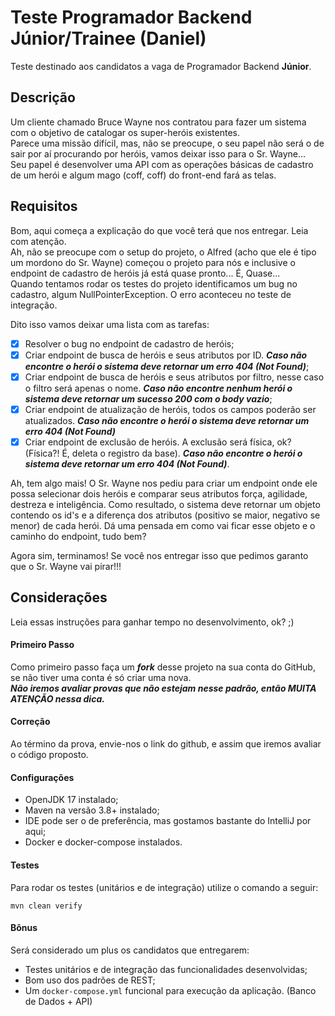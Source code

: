 # Teste Programador Backend Júnior/Trainee (Daniel)
Teste destinado aos candidatos a vaga de Programador Backend <b>Júnior</b>. 

## Descrição
Um cliente chamado Bruce Wayne nos contratou para fazer um sistema com o objetivo de catalogar os super-heróis existentes.
</br>
Parece uma missão difícil, mas, não se preocupe, o seu papel não será o de sair por aí procurando por heróis, vamos deixar isso para o Sr. Wayne...
</br>
Seu papel é desenvolver uma API com as operações básicas de cadastro de um herói e algum mago (coff, coff) do front-end fará as telas.
</br>

## Requisitos
Bom, aqui começa a explicação do que você terá que nos entregar. Leia com atenção.
</br>
Ah, não se preocupe com o setup do projeto, o Alfred (acho que ele é tipo um mordono do Sr. Wayne) começou o projeto para nós e inclusive o endpoint de cadastro de heróis já está quase pronto... É, Quase...
</br>
Quando tentamos rodar os testes do projeto identificamos um bug no cadastro, algum NullPointerException. O erro aconteceu no teste de integração.<p> Dito isso vamos deixar uma lista com as tarefas:

- [x] Resolver o bug no endpoint de cadastro de heróis;
- [x] Criar endpoint de busca de heróis e seus atributos por ID. ***Caso não encontre o herói o sistema deve retornar um erro 404 (Not Found)***;
- [x] Criar endpoint de busca de heróis e seus atributos por filtro, nesse caso o filtro será apenas o nome. ***Caso não encontre nenhum herói o sistema deve retornar um sucesso 200 com o body vazio***;
- [x] Criar endpoint de atualização de heróis, todos os campos poderão ser atualizados. ***Caso não encontre o herói o sistema deve retornar um erro 404 (Not Found)***
- [x] Criar endpoint de exclusão de heróis. A exclusão será física, ok? (Física?! É, deleta o registro da base). ***Caso não encontre o herói o sistema deve retornar um erro 404 (Not Found)***.

Ah, tem algo mais! O Sr. Wayne nos pediu para criar um endpoint onde ele possa selecionar dois heróis e comparar seus atributos força, agilidade, destreza e inteligência. Como resultado, o sistema deve retornar um objeto contendo os id's e a diferença dos atributos (positivo se maior, negativo se menor) de cada herói. Dá uma pensada em como vai ficar esse objeto e o caminho do endpoint, tudo bem?
<p>
Agora sim, terminamos! Se você nos entregar isso que pedimos garanto que o Sr. Wayne vai pirar!!!

## Considerações
Leia essas instruções para ganhar tempo no desenvolvimento, ok? ;)
</br>
#### Primeiro Passo
Como primeiro passo faça um ***fork*** desse projeto na sua conta do GitHub, se não tiver uma conta é só criar uma nova.
</br>
***Não iremos avaliar provas que não estejam nesse padrão, então MUITA ATENÇÃO nessa dica.***
#### Correção
Ao término da prova, envie-nos o link do github, e assim que iremos avaliar o código proposto.
#### Configurações
- OpenJDK 17 instalado;
- Maven na versão 3.8+ instalado;
- IDE pode ser o de preferência, mas gostamos bastante do IntelliJ por aqui;
- Docker e docker-compose instalados.

#### Testes
Para rodar os testes (unitários e de integração) utilize o comando a seguir:
```
mvn clean verify
```

#### Bônus
Será considerado um plus os candidatos que entregarem:
- Testes unitários e de integração das funcionalidades desenvolvidas;
- Bom uso dos padrões de REST;
- Um `docker-compose.yml` funcional para execução da aplicação. (Banco de Dados + API)
